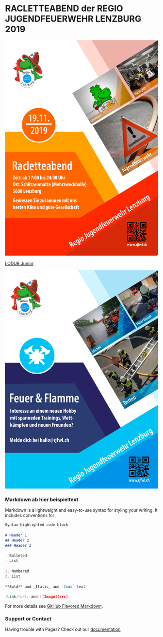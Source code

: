 # RACLETTEABEND der REGIO JUGENDFEUERWEHR LENZBURG 2019

![Flyer Racletteabend](2019_Flyer_Racletteabend_inkl_Zuschnitt_2.jpg)

[LODUR Junior](https://rjfwl.ch)

![Allgemeiner Flyer](Vorlage_AllgemeinerFlyer_2.jpg)






### Markdown ab hier beispieltext

Markdown is a lightweight and easy-to-use syntax for styling your writing. It includes conventions for

```markdown
Syntax highlighted code block

# Header 1
## Header 2
### Header 3

- Bulleted
- List

1. Numbered
2. List

**Bold** and _Italic_ and `Code` text

[Link](url) and ![Image](src)
```

For more details see [GitHub Flavored Markdown](https://guides.github.com/features/mastering-markdown/).

### Support or Contact

Having trouble with Pages? Check out our [documentation](https://help.github.com/categories/github-pages-basics/)
